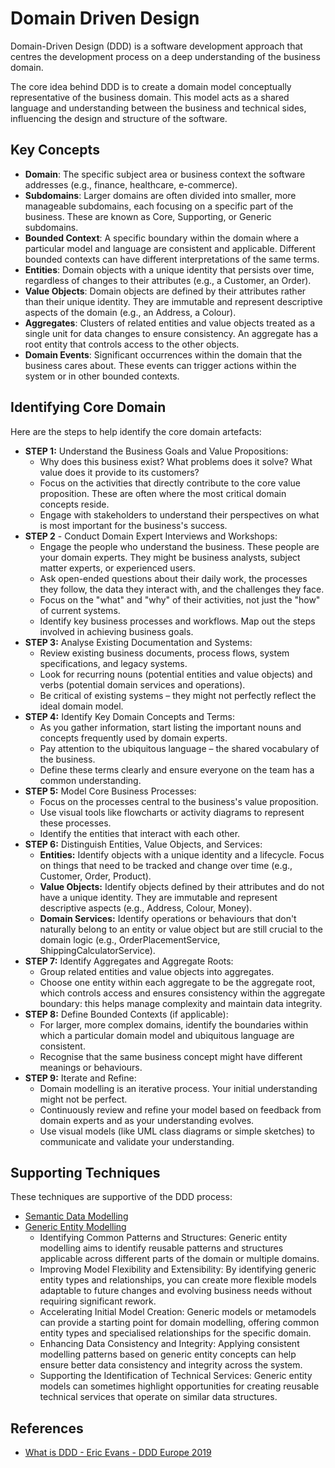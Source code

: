 # Domain Driven Design

Domain-Driven Design (DDD) is a software development approach that centres the development process on a deep understanding of the business domain.

The core idea behind DDD is to create a domain model conceptually representative of the business domain. This model acts as a shared language and understanding between the business and technical sides, influencing the design and structure of the software.

## Key Concepts

* **Domain**: The specific subject area or business context the software addresses (e.g., finance, healthcare, e-commerce).
* **Subdomains**: Larger domains are often divided into smaller, more manageable subdomains, each focusing on a specific part of the business. These are known as Core, Supporting, or Generic subdomains.
* **Bounded Context**: A specific boundary within the domain where a particular model and language are consistent and applicable. Different bounded contexts can have different interpretations of the same terms.
* **Entities**: Domain objects with a unique identity that persists over time, regardless of changes to their attributes (e.g., a Customer, an Order).
* **Value Objects**: Domain objects are defined by their attributes rather than their unique identity. They are immutable and represent descriptive aspects of the domain (e.g., an Address, a Colour).
* **Aggregates**: Clusters of related entities and value objects treated as a single unit for data changes to ensure consistency. An aggregate has a root entity that controls access to the other objects.
* **Domain Events**: Significant occurrences within the domain that the business cares about. These events can trigger actions within the system or in other bounded contexts.

## Identifying Core Domain

Here are the steps to help identify the core domain artefacts:

* **STEP 1:** Understand the Business Goals and Value Propositions:
  * Why does this business exist? What problems does it solve? What value does it provide to its customers?
  * Focus on the activities that directly contribute to the core value proposition. These are often where the most critical domain concepts reside.
  * Engage with stakeholders to understand their perspectives on what is most important for the business's success.
* **STEP 2** - Conduct Domain Expert Interviews and Workshops:
  * Engage the people who understand the business. These people are your domain experts. They might be business analysts, subject matter experts, or experienced users.
  * Ask open-ended questions about their daily work, the processes they follow, the data they interact with, and the challenges they face.
  * Focus on the "what" and "why" of their activities, not just the "how" of current systems.
  * Identify key business processes and workflows. Map out the steps involved in achieving business goals.
* **STEP 3:** Analyse Existing Documentation and Systems:
  * Review existing business documents, process flows, system specifications, and legacy systems.
  * Look for recurring nouns (potential entities and value objects) and verbs (potential domain services and operations).
  * Be critical of existing systems – they might not perfectly reflect the ideal domain model.
* **STEP 4:** Identify Key Domain Concepts and Terms:
  * As you gather information, start listing the important nouns and concepts frequently used by domain experts.
  * Pay attention to the ubiquitous language – the shared vocabulary of the business.
  * Define these terms clearly and ensure everyone on the team has a common understanding.
* **STEP 5:** Model Core Business Processes:
  * Focus on the processes central to the business's value proposition.
  * Use visual tools like flowcharts or activity diagrams to represent these processes.
  * Identify the entities that interact with each other.
* **STEP 6:** Distinguish Entities, Value Objects, and Services:
  * **Entities:** Identify objects with a unique identity and a lifecycle. Focus on things that need to be tracked and change over time (e.g., Customer, Order, Product).
  * **Value Objects:** Identify objects defined by their attributes and do not have a unique identity. They are immutable and represent descriptive aspects (e.g., Address, Colour, Money).
  * **Domain Services:** Identify operations or behaviours that don't naturally belong to an entity or value object but are still crucial to the domain logic (e.g., OrderPlacementService, ShippingCalculatorService).
* **STEP 7:** Identify Aggregates and Aggregate Roots:
  * Group related entities and value objects into aggregates.
  * Choose one entity within each aggregate to be the aggregate root, which controls access and ensures consistency within the aggregate boundary: this helps manage complexity and maintain data integrity.
* **STEP 8:** Define Bounded Contexts (if applicable):
  * For larger, more complex domains, identify the boundaries within which a particular domain model and ubiquitous language are consistent.
  * Recognise that the same business concept might have different meanings or behaviours.
* **STEP 9:** Iterate and Refine:
  * Domain modelling is an iterative process. Your initial understanding might not be perfect.
  * Continuously review and refine your model based on feedback from domain experts and as your understanding evolves.
  * Use visual models (like UML class diagrams or simple sketches) to communicate and validate your understanding.

## Supporting Techniques

These techniques are supportive of the DDD process:

* [Semantic Data Modelling](./semantic.md)
* [Generic Entity Modelling](./generic.md)
  * Identifying Common Patterns and Structures: Generic entity modelling aims to identify reusable patterns and structures applicable across different parts of the domain or multiple domains.
  * Improving Model Flexibility and Extensibility: By identifying generic entity types and relationships, you can create more flexible models adaptable to future changes and evolving business needs without requiring significant rework.
  * Accelerating Initial Model Creation: Generic models or metamodels can provide a starting point for domain modelling, offering common entity types and specialised relationships for the specific domain.
  * Enhancing Data Consistency and Integrity: Applying consistent modelling patterns based on generic entity concepts can help ensure better data consistency and integrity across the system.
  * Supporting the Identification of Technical Services: Generic entity models can sometimes highlight opportunities for creating reusable technical services that operate on similar data structures.

## References

* [What is DDD - Eric Evans - DDD Europe 2019](https://www.youtube.com/watch?v=pMuiVlnGqjk)
